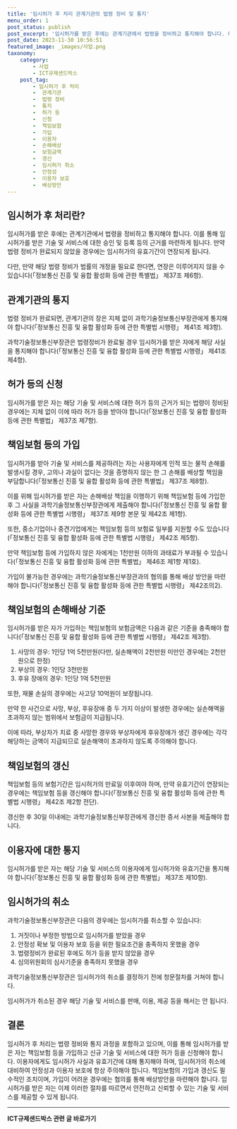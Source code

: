 ```yaml
---
title: '임시허가 후 처리 관계기관의 법령 정비 및 통지'
menu_order: 1
post_status: publish
post_excerpt: '임시허가를 받은 후에는 관계기관에서 법령을 정비하고 통지해야 합니다. 이를 통해 임시허가를 받은 기술 및 서비스에 대한 승인 및 등록 등의 근거를 마련하게 됩니다. 만약 법령 정비가 완료되지 않았을 경우에는 임시허가의 유효기간이 연장되게 됩니다.'
post_date: 2023-11-30 10:56:51
featured_image: _images/사업.png
taxonomy:
    category:
        - 사업
        - ICT규제샌드박스
    post_tag:
        - 임시허가 후 처리
        -  관계기관
        -  법령 정비
        -  통지
        -  허가 등
        -  신청
        -  책임보험
        -  가입
        -  이용자
        -  손해배상
        -  보험금액
        -  갱신
        -  임시허가 취소
        -  안정성
        -  이용자 보호
        -  배상방안
---
```



## 임시허가 후 처리란?

임시허가를 받은 후에는 관계기관에서 법령을 정비하고 통지해야 합니다. 이를 통해 임시허가를 받은 기술 및 서비스에 대한 승인 및 등록 등의 근거를 마련하게 됩니다. 만약 법령 정비가 완료되지 않았을 경우에는 임시허가의 유효기간이 연장되게 됩니다.

다만, 만약 해당 법령 정비가 법률의 개정을 필요로 한다면, 연장은 이루어지지 않을 수 있습니다(「정보통신 진흥 및 융합 활성화 등에 관한 특별법」 제37조 제6항).

## 관계기관의 통지

법령 정비가 완료되면, 관계기관의 장은 지체 없이 과학기술정보통신부장관에게 통지해야 합니다(「정보통신 진흥 및 융합 활성화 등에 관한 특별법 시행령」 제41조 제3항).

과학기술정보통신부장관은 법령정비가 완료될 경우 임시허가를 받은 자에게 해당 사실을 통지해야 합니다(「정보통신 진흥 및 융합 활성화 등에 관한 특별법 시행령」 제41조 제4항).

## 허가 등의 신청

임시허가를 받은 자는 해당 기술 및 서비스에 대한 허가 등의 근거가 되는 법령이 정비된 경우에는 지체 없이 이에 따라 허가 등을 받아야 합니다(「정보통신 진흥 및 융합 활성화 등에 관한 특별법」 제37조 제7항).

## 책임보험 등의 가입

임시허가를 받아 기술 및 서비스를 제공하려는 자는 사용자에게 인적 또는 물적 손해를 발생시킬 경우, 고의나 과실이 없다는 것을 증명하지 않는 한 그 손해를 배상할 책임을 부담합니다(「정보통신 진흥 및 융합 활성화 등에 관한 특별법」 제37조 제8항).

이를 위해 임시허가를 받은 자는 손해배상 책임을 이행하기 위해 책임보험 등에 가입한 후 그 사실을 과학기술정보통신부장관에게 제출해야 합니다(「정보통신 진흥 및 융합 활성화 등에 관한 특별법 시행령」 제37조 제9항 본문 및 제42조 제1항).

또한, 중소기업이나 중견기업에게는 책임보험 등의 보험료 일부를 지원할 수도 있습니다(「정보통신 진흥 및 융합 활성화 등에 관한 특별법 시행령」 제42조 제5항).

만약 책임보험 등에 가입하지 않은 자에게는 1천만원 이하의 과태료가 부과될 수 있습니다(「정보통신 진흥 및 융합 활성화 등에 관한 특별법」 제46조 제1항 제1호).

가입이 불가능한 경우에는 과학기술정보통신부장관과의 협의를 통해 배상 방안을 마련해야 합니다(「정보통신 진흥 및 융합 활성화 등에 관한 특별법 시행령」 제42조의2).

## 책임보험의 손해배상 기준

임시허가를 받은 자가 가입하는 책임보험의 보험금액은 다음과 같은 기준을 충족해야 합니다(「정보통신 진흥 및 융합 활성화 등에 관한 특별법 시행령」 제42조 제3항).

1. 사망의 경우: 1인당 1억 5천만원(다만, 실손해액이 2천만원 미만인 경우에는 2천만원으로 한정)
2. 부상의 경우: 1인당 3천만원
3. 후유 장애의 경우: 1인당 1억 5천만원

또한, 재물 손실의 경우에는 사고당 10억원이 보장됩니다.

만약 한 사건으로 사망, 부상, 후유장애 중 두 가지 이상이 발생한 경우에는 실손해액을 초과하지 않는 범위에서 보험금이 지급됩니다.

이에 따라, 부상자가 치료 중 사망한 경우와 부상자에게 후유장애가 생긴 경우에는 각각 해당하는 금액이 지급되므로 실손해액이 초과하지 않도록 주의해야 합니다.

## 책임보험의 갱신

책임보험 등의 보험기간은 임시허가의 만료일 이후여야 하며, 만약 유효기간이 연장되는 경우에는 책임보험 등을 갱신해야 합니다(「정보통신 진흥 및 융합 활성화 등에 관한 특별법 시행령」 제42조 제2항 전단).

갱신한 후 30일 이내에는 과학기술정보통신부장관에게 갱신한 증서 사본을 제출해야 합니다.

## 이용자에 대한 통지

임시허가를 받은 자는 해당 기술 및 서비스의 이용자에게 임시허가와 유효기간을 통지해야 합니다(「정보통신 진흥 및 융합 활성화 등에 관한 특별법」 제37조 제10항).

## 임시허가의 취소

과학기술정보통신부장관은 다음의 경우에는 임시허가를 취소할 수 있습니다:

1. 거짓이나 부정한 방법으로 임시허가를 받았을 경우
2. 안정성 확보 및 이용자 보호 등을 위한 필요조건을 충족하지 못했을 경우
3. 법령정비가 완료된 후에도 허가 등을 받지 않았을 경우
4. 심의위원회의 심사기준을 충족하지 못했을 경우

과학기술정보통신부장관은 임시허가의 취소를 결정하기 전에 청문절차를 거쳐야 합니다.

임시허가가 취소된 경우 해당 기술 및 서비스를 판매, 이용, 제공 등을 해서는 안 됩니다.

## 결론

임시허가 후 처리는 법령 정비와 통지 과정을 포함하고 있으며, 이를 통해 임시허가를 받은 자는 책임보험 등을 가입하고 신규 기술 및 서비스에 대한 허가 등을 신청해야 합니다. 이용자에게도 임시허가 사실과 유효기간에 대해 통지해야 하며, 임시허가의 취소에 대비하여 안정성과 이용자 보호에 항상 주의해야 합니다. 책임보험의 가입과 갱신도 필수적인 조치이며, 가입이 어려운 경우에는 협의를 통해 배상방안을 마련해야 합니다. 임시허가를 받은 자는 이제 이러한 절차를 따르면서 안전하고 신뢰할 수 있는 기술 및 서비스를 제공할 수 있게 됩니다.
<!-- wp:separator -->
<hr class="wp-block-separator has-alpha-channel-opacity"/>
<!-- /wp:separator -->

<!-- wp:group {"backgroundColor":"base","layout":{"type":"constrained"}} -->
<div class="wp-block-group has-base-background-color has-background"><!-- wp:paragraph {"align":"center","fontSize":"medium"} -->
<p class="has-text-align-center has-large-font-size"><strong>ICT규제샌드박스 관련 글 바로가기</strong></p>
<!-- /wp:paragraph -->


<!-- wp:latest-posts
{"categories":[{"id":27142,"count":19,"description":"","link":"https://uknowlaw.com/category/ict%ea%b7%9c%ec%a0%9c%ec%83%8c%eb%93%9c%eb%b0%95%ec%8a%a4/","name":"ICT규제샌드박스","slug":"ICT규제샌드박스","taxonomy":"category","parent":0,"meta":[],"_links":{"self":[{"href":"https://uknowlaw.com/wp-json/wp/v2/categories/27142"}],"collection":[{"href":"https://uknowlaw.com/wp-json/wp/v2/categories"}],"about":[{"href":"https://uknowlaw.com/wp-json/wp/v2/taxonomies/category"}],"wp:post_type":[{"href":"https://uknowlaw.com/wp-json/wp/v2/posts?categories=27142"}],"curies":[{"name":"wp","href":"https://api.w.org/{rel}","templated":true}]}}],"postsToShow":100,"excerptLength":28,"postLayout":"grid","columns":2,"featuredImageAlign":"left","featuredImageSizeSlug":"large","fontSize":"small"} /--></div>
<!-- /wp:group -->